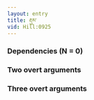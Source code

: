 ```yaml
---
layout: entry
title: རྡུམ་
vid: Hill:0925
---
```

### Dependencies (N = 0)


### Two overt arguments


### Three overt arguments
